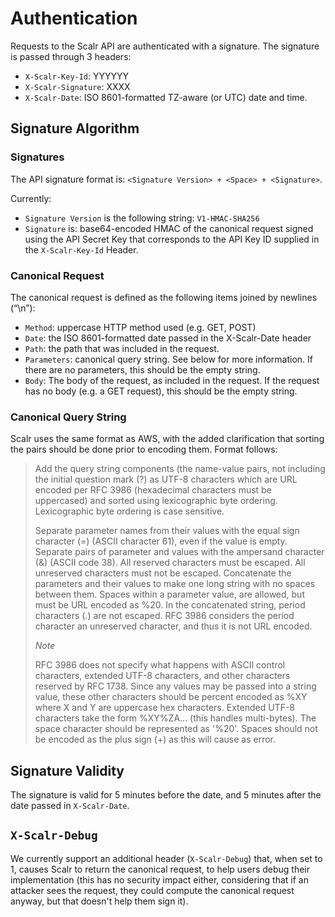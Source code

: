 Authentication
==============

Requests to the Scalr API are authenticated with a signature. The signature
is passed through 3 headers:

  + `X-Scalr-Key-Id`: YYYYYY
  + `X-Scalr-Signature`: XXXX
  + `X-Scalr-Date`: ISO 8601-formatted TZ-aware (or UTC) date and time.


Signature Algorithm
-------------------

### Signatures ###

The API signature format is: `<Signature Version> + <Space> + <Signature>`.

Currently:

  + `Signature Version` is the following string: `V1-HMAC-SHA256`
  + `Signature` is: base64-encoded HMAC of the canonical request signed using
    the API Secret Key  that corresponds to the API Key ID supplied in the
    `X-Scalr-Key-Id` Header.

### Canonical Request ###

The canonical request is defined as the following items joined by newlines (“\n”):

  + `Method`: uppercase HTTP method used (e.g. GET, POST)
  + `Date`: the ISO 8601-formatted date passed in the X-Scalr-Date header
  + `Path`: the path that was included in the request.
  + `Parameters`: canonical query string. See below for more information. If
    there are no parameters, this should be the empty string.
  + `Body`: The body of the request, as included in the request. If the request
    has no body (e.g. a GET request), this should be the empty string.


### Canonical Query String ###

Scalr uses the same format as AWS, with the added clarification that sorting
the pairs should be done prior to encoding them. Format follows:

  > Add the query string components (the name-value pairs, not including the initial question mark (?) as UTF-8 characters which are URL encoded per RFC 3986 (hexadecimal characters must be uppercased) and sorted using lexicographic byte ordering. Lexicographic byte ordering is case sensitive. 
  >
  > Separate parameter names from their values with the equal sign character (=) (ASCII character 61), even if the value is empty. Separate pairs of parameter and values with the ampersand character (&) (ASCII code 38). All reserved characters must be escaped. All unreserved characters must not be escaped. Concatenate the parameters and their values to make one long string with no spaces between them. Spaces within a parameter value, are allowed, but must be URL encoded as %20. In the concatenated string, period characters (.) are not escaped. RFC 3986 considers the period character an unreserved character, and thus it is not URL encoded. 
  >
  > *Note*
  >
  > RFC 3986 does not specify what happens with ASCII control characters, extended UTF-8 characters, and other characters reserved by RFC 1738. Since any values may be passed into a string value, these other characters should be percent encoded as %XY where X and Y are uppercase hex characters. Extended UTF-8 characters take the form %XY%ZA... (this handles multi-bytes). The space character should be represented as '%20'. Spaces should not be encoded as the plus sign (+) as this will cause as error.


Signature Validity
------------------

The signature is valid for 5 minutes before the date, and 5 minutes after the
date passed in `X-Scalr-Date`.


`X-Scalr-Debug`
---------------

We currently support an additional header (`X-Scalr-Debug`) that,
when set to 1, causes Scalr to return the canonical request, to help users
debug their implementation (this has no security impact either, considering
that if an attacker sees the request, they could compute the canonical request
anyway, but that doesn't help them sign it).
